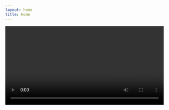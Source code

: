 ```yaml
---
layout: home
title: Home
---
```

<video controls width="100%">
  <source src="{{ '/assets/video/intro.mp4' | relative_url }}" type="video/mp4">
</video>